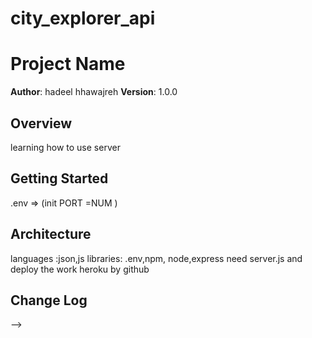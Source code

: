 # city_explorer_api
# Project Name

**Author**: hadeel hhawajreh
**Version**: 1.0.0 

## Overview
learning how to use server

## Getting Started
<!-- What are the steps that a user must take in order to build this app on their own machine and get it running? -->
.env => (init PORT =NUM )


## Architecture
<!-- Provide a detailed description of the application design. What technologies (languages, libraries, etc) you're using, and any other relevant design information. -->
languages :json,js
libraries: .env,npm, node,express 
need server.js and deploy the work heroku by github

## Change Log
<!-- Use this area to document the iterative changes made to your application as each feature is successfully implemented. Use time stamps. Here's an examples:

01-01-2001 4:59pm - Application now has a fully-functional express server, with a GET route for the location resource.

## Credits and Collaborations
<!-- Give credit (and a link) to other people or resources that helped you build this application. -->
-->